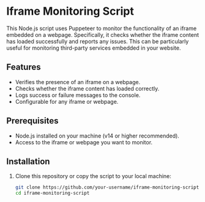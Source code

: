 # Iframe Monitoring Script

This Node.js script uses Puppeteer to monitor the functionality of an iframe embedded on a webpage. Specifically, it checks whether the iframe content has loaded successfully and reports any issues. This can be particularly useful for monitoring third-party services embedded in your website.

## Features

- Verifies the presence of an iframe on a webpage.
- Checks whether the iframe content has loaded correctly.
- Logs success or failure messages to the console.
- Configurable for any iframe or webpage.

## Prerequisites

- Node.js installed on your machine (v14 or higher recommended).
- Access to the iframe or webpage you want to monitor.

## Installation

1. Clone this repository or copy the script to your local machine:

   ```bash
   git clone https://github.com/your-username/iframe-monitoring-script.git
   cd iframe-monitoring-script

